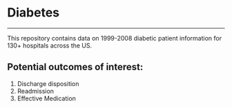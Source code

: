 # Diabetes 
-----
This repository contains data on 1999-2008 diabetic patient information for 130+ hospitals across the US. 

## Potential outcomes of interest: 
1. Discharge disposition 
2. Readmission 
3. Effective Medication



